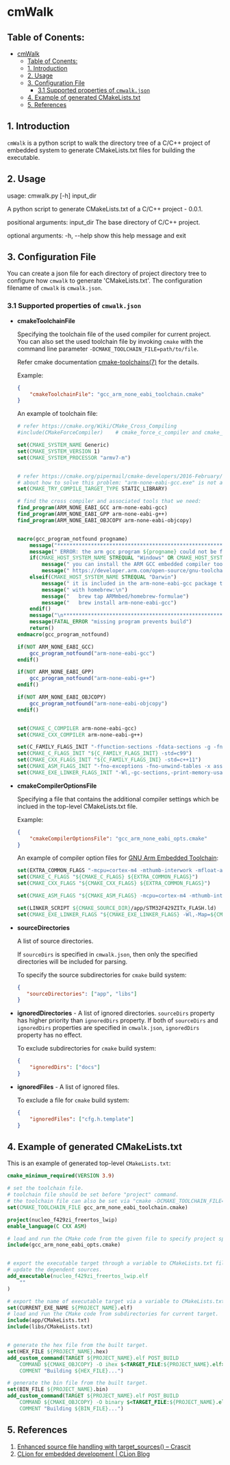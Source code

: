 # cmWalk

## Table of Conents:
<!-- TOC -->

- [cmWalk](#cmwalk)
    - [Table of Conents:](#table-of-conents)
    - [1. Introduction](#1-introduction)
    - [2. Usage](#2-usage)
    - [3. Configuration File](#3-configuration-file)
        - [3.1 Supported properties of `cmwalk.json`](#31-supported-properties-of-cmwalkjson)
    - [4. Example of generated CMakeLists.txt](#4-example-of-generated-cmakeliststxt)
    - [5. References](#5-references)

<!-- /TOC -->

## 1. Introduction

`cmWalk` is a python script to walk the directory tree of a C/C++ project of embedded system to generate CMakeLists.txt files for building the executable.

## 2. Usage

usage: cmwalk.py [-h] input_dir

A python script to generate CMakeLists.txt of a C/C++ project - 0.0.1.

positional arguments:
  input_dir   The base directory of C/C++ project.

optional arguments:
  -h, --help  show this help message and exit


## 3. Configuration File

You can create a json file for each directory of project directory tree to configure how `cmwalk` to generate
'CMakeLists.txt'. The configuration filename of `cmwalk` is `cmwalk.json`. 

### 3.1 Supported properties of `cmwalk.json`

- **cmakeToolchainFile**

  Specifying the toolchain file of the used compiler for current project. You can also set the used toolchain file
  by invoking `cmake` with the command line parameter `-DCMAKE_TOOLCHAIN_FILE=path/to/file`.

  Refer cmake documentation [cmake-toolchains(7)](https://cmake.org/cmake/help/latest/manual/cmake-toolchains.7.html) for the details.

  Example:

  ```json
  {
      "cmakeToolchainFile": "gcc_arm_none_eabi_toolchain.cmake"
  }
  ```

  An example of toolchain file:

  ```cmake
  # refer https://cmake.org/Wiki/CMake_Cross_Compiling
  #include(CMakeForceCompiler)    # cmake_force_c_compiler and cmake_force_cxx_compiler are deprecated.

  set(CMAKE_SYSTEM_NAME Generic)
  set(CMAKE_SYSTEM_VERSION 1)
  set(CMAKE_SYSTEM_PROCESSOR "armv7-m")


  # refer https://cmake.org/pipermail/cmake-developers/2016-February/027871.html
  # about how to solve this problem: "arm-none-eabi-gcc.exe" is not able to compile a simple test program.
  set(CMAKE_TRY_COMPILE_TARGET_TYPE STATIC_LIBRARY)

  # find the cross compiler and associated tools that we need:
  find_program(ARM_NONE_EABI_GCC arm-none-eabi-gcc)
  find_program(ARM_NONE_EABI_GPP arm-none-eabi-g++)
  find_program(ARM_NONE_EABI_OBJCOPY arm-none-eabi-objcopy)


  macro(gcc_program_notfound progname)
      message("**************************************************************************\n")
      message(" ERROR: the arm gcc program ${progname} could not be found\n")
      if(CMAKE_HOST_SYSTEM_NAME STREQUAL "Windows" OR CMAKE_HOST_SYSTEM_NAME STREQUAL "Linux")
          message(" you can install the ARM GCC embedded compiler tools from:")
          message(" https://developer.arm.com/open-source/gnu-toolchain/gnu-rm/downloads")
      elseif(CMAKE_HOST_SYSTEM_NAME STREQUAL "Darwin")
          message(" it is included in the arm-none-eabi-gcc package that you can install")
          message(" with homebrew:\n")
          message("   brew tap ARMmbed/homebrew-formulae")
          message("   brew install arm-none-eabi-gcc")
      endif()
      message("\n**************************************************************************")
      message(FATAL_ERROR "missing program prevents build")
      return()
  endmacro(gcc_program_notfound)

  if(NOT ARM_NONE_EABI_GCC)
      gcc_program_notfound("arm-none-eabi-gcc")
  endif()

  if(NOT ARM_NONE_EABI_GPP)
      gcc_program_notfound("arm-none-eabi-g++")
  endif()

  if(NOT ARM_NONE_EABI_OBJCOPY)
      gcc_program_notfound("arm-none-eabi-objcopy")
  endif()


  set(CMAKE_C_COMPILER arm-none-eabi-gcc)
  set(CMAKE_CXX_COMPILER arm-none-eabi-g++)

  set(C_FAMILY_FLAGS_INIT "-ffunction-sections -fdata-sections -g -fno-common -fmessage-length=0 --specs=nosys.specs --specs=nano.specs")
  set(CMAKE_C_FLAGS_INIT "${C_FAMILY_FLAGS_INIT} -std=c99")
  set(CMAKE_CXX_FLAGS_INIT "${C_FAMILY_FLAGS_INI} -std=c++11")
  set(CMAKE_ASM_FLAGS_INIT "-fno-exceptions -fno-unwind-tables -x assembler-with-cpp")
  set(CMAKE_EXE_LINKER_FLAGS_INIT "-Wl,-gc-sections,-print-memory-usage")
  ```

- **cmakeCompilerOptionsFile**

  Specifying a file that contains the additional compiler settings which be inclued in the top-level CMakeLists.txt file.

  Example:

  ```json
  {
      "cmakeCompilerOptionsFile": "gcc_arm_none_eabi_opts.cmake"
  }
  ```

  An example of compiler option files for [GNU Arm Embedded Toolchain](https://developer.arm.com/open-source/gnu-toolchain/gnu-rm):

  ```cmake
  set(EXTRA_COMMON_FLAGS "-mcpu=cortex-m4 -mthumb-interwork -mfloat-abi=hard -mfpu=fpv4-sp-d16 -DUSE_HAL_DRIVER -DSTM32F429xx")
  set(CMAKE_C_FLAGS "${CMAKE_C_FLAGS} ${EXTRA_COMMON_FLAGS}")
  set(CMAKE_CXX_FLAGS "${CMAKE_CXX_FLAGS} ${EXTRA_COMMON_FLAGS}")

  set(CMAKE_ASM_FLAGS "${CMAKE_ASM_FLAGS} -mcpu=cortex-m4 -mthumb-interwork -mfloat-abi=hard -mfpu=fpv4-sp-d16")

  set(LINKER_SCRIPT ${CMAKE_SOURCE_DIR}/app/STM32F429ZITx_FLASH.ld)
  set(CMAKE_EXE_LINKER_FLAGS "${CMAKE_EXE_LINKER_FLAGS} -Wl,-Map=${CMAKE_BINARY_DIR}/${PROJECT_NAME}.map -T${LINKER_SCRIPT}")
  ```

- **sourceDirectories**

   A list of source directories.

   If `sourceDirs` is specified in `cmwalk.json`, then only the specified directories will be included for parsing.

   To specify the source subdirectories for `cmake` build system:

   ```json
   {
      "sourceDirectories": ["app", "libs"]
   }
   ```

- **ignoredDirectories** - A list of ignored directories.
   `sourceDirs` property has higher priority than `ignoredDirs` property. If both of `sourceDirs`
   and `ignoredDirs` properties are specified in `cmwalk.json`, `ignoredDirs` property has no effect.

   To exclude subdirectories for `cmake` build system:

   ```json
   {
       "ignoredDirs": ["docs"]
   }
   ```

- **ignoredFiles** - A list of ignored files.

   To exclude a file for `cmake` build system:

   ```json
   {
       "ignoredFiles": ["cfg.h.template"]
   }
   ```


## 4. Example of generated CMakeLists.txt

This is an example of generated top-level `CMakeLists.txt`:

```cmake
cmake_minimum_required(VERSION 3.9)

# set the toolchain file.
# toolchain file should be set before "project" command.
# the toolchain file can also be set via "cmake -DCMAKE_TOOLCHAIN_FILE=path/to/file".
set(CMAKE_TOOLCHAIN_FILE gcc_arm_none_eabi_toolchain.cmake)

project(nucleo_f429zi_freertos_lwip)
enable_language(C CXX ASM)

# load and run the CMake code from the given file to specify project specific options.
include(gcc_arm_none_eabi_opts.cmake)


# export the executable target through a variable to CMakeLists.txt files in subdirectories.
# update the dependent sources.
add_executable(nucleo_f429zi_freertos_lwip.elf
    ""
)

# export the name of executable target via a variable to CMakeLists.txt files in subdirectories.
set(CURRENT_EXE_NAME ${PROJECT_NAME}.elf)
# load and run the CMake code from subdirectories for current target.
include(app/CMakeLists.txt)
include(libs/CMakeLists.txt)


# generate the hex file from the built target.
set(HEX_FILE ${PROJECT_NAME}.hex)
add_custom_command(TARGET ${PROJECT_NAME}.elf POST_BUILD
    COMMAND ${CMAKE_OBJCOPY} -O ihex $<TARGET_FILE:${PROJECT_NAME}.elf> ${HEX_FILE}
    COMMENT "Building ${HEX_FILE}...")

# generate the bin file from the built target.
set(BIN_FILE ${PROJECT_NAME}.bin)
add_custom_command(TARGET ${PROJECT_NAME}.elf POST_BUILD
    COMMAND ${CMAKE_OBJCOPY} -O binary $<TARGET_FILE:${PROJECT_NAME}.elf> ${BIN_FILE}
    COMMENT "Building ${BIN_FILE}...")
```


## 5. References

1. [Enhanced source file handling with target_sources() – Crascit](https://crascit.com/2016/01/31/enhanced-source-file-handling-with-target_sources/)
2. [CLion for embedded development | CLion Blog](https://blog.jetbrains.com/clion/2016/06/clion-for-embedded-development/)
